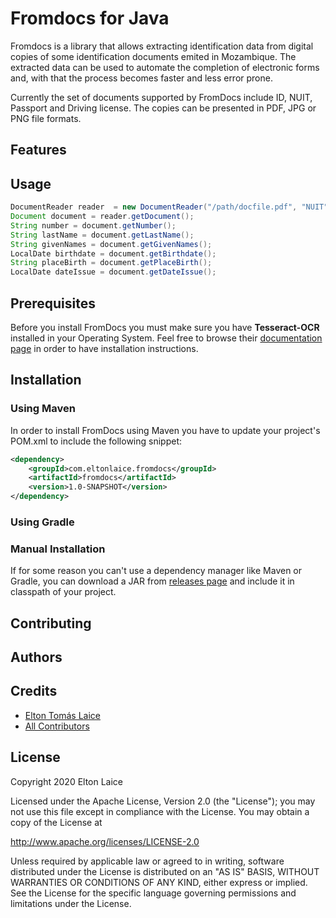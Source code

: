 # Fromdocs for Java

Fromdocs is a library that allows extracting identification data from digital copies of some identification documents emited in Mozambique. The extracted data can be used to automate the completion of electronic forms and, with that the process becomes faster and less error prone.

Currently the set of documents supported by FromDocs include ID, NUIT, Passport and Driving license. The copies can be presented in PDF, JPG or PNG file formats.

## Features

## Usage

```java
DocumentReader reader  = new DocumentReader("/path/docfile.pdf", "NUIT");
Document document = reader.getDocument();
String number = document.getNumber();
String lastName = document.getLastName();
String givenNames = document.getGivenNames();
LocalDate birthdate = document.getBirthdate();
String placeBirth = document.getPlaceBirth();
LocalDate dateIssue = document.getDateIssue();
```

## Prerequisites
Before you install FromDocs you must make sure you have **Tesseract-OCR** installed in your Operating System. Feel free to browse their  [documentation page](https://tesseract-ocr.github.io/tessdoc/) in order to have installation instructions. 

## Installation

### Using Maven

In order to install FromDocs using Maven you have to update your project's POM.xml to include the following snippet:

```xml
<dependency>
    <groupId>com.eltonlaice.fromdocs</groupId>
    <artifactId>fromdocs</artifactId>
    <version>1.0-SNAPSHOT</version>
</dependency>
```

### Using Gradle

### Manual Installation

If for some reason you can't use a dependency manager like Maven or Gradle, you can download a JAR from [releases page](../../releases) and include it in classpath of your project.

## Contributing

## Authors

## Credits

- [Elton Tomás Laice](https://github.com/eltonlaice)
- [All Contributors](../../contributors)

## License

Copyright 2020 Elton Laice

Licensed under the Apache License, Version 2.0 (the "License"); you may not use this file except in compliance with the License. You may obtain a copy of the License at

http://www.apache.org/licenses/LICENSE-2.0

Unless required by applicable law or agreed to in writing, software distributed under the License is distributed on an "AS IS" BASIS, WITHOUT WARRANTIES OR CONDITIONS OF ANY KIND, either express or implied. See the License for the specific language governing permissions and limitations under the License.